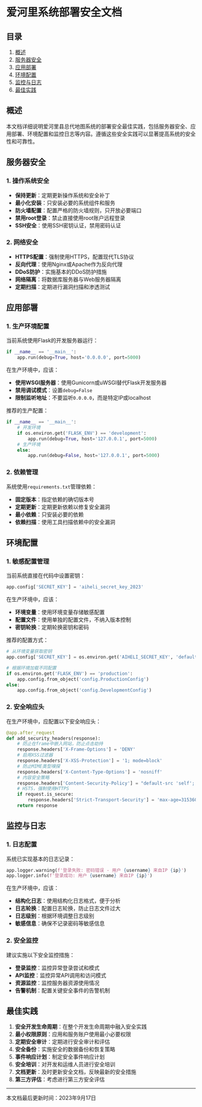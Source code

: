 # 爱河里系统部署安全文档

## 目录

1. [概述](#概述)
2. [服务器安全](#服务器安全)
3. [应用部署](#应用部署)
4. [环境配置](#环境配置)
5. [监控与日志](#监控与日志)
6. [最佳实践](#最佳实践)

## 概述

本文档详细说明爱河里县总代地图系统的部署安全最佳实践，包括服务器安全、应用部署、环境配置和监控日志等内容。遵循这些安全实践可以显著提高系统的安全性和可靠性。

## 服务器安全

### 1. 操作系统安全

- **保持更新**：定期更新操作系统和安全补丁
- **最小化安装**：只安装必要的系统组件和服务
- **防火墙配置**：配置严格的防火墙规则，只开放必要端口
- **禁用root登录**：禁止直接使用root账户远程登录
- **SSH安全**：使用SSH密钥认证，禁用密码认证

### 2. 网络安全

- **HTTPS配置**：强制使用HTTPS，配置现代TLS协议
- **反向代理**：使用Nginx或Apache作为反向代理
- **DDoS防护**：实施基本的DDoS防护措施
- **网络隔离**：将数据库服务器与Web服务器隔离
- **定期扫描**：定期进行漏洞扫描和渗透测试

## 应用部署

### 1. 生产环境配置

当前系统使用Flask的开发服务器运行：

```python
if __name__ == '__main__':
    app.run(debug=True, host='0.0.0.0', port=5000)
```

在生产环境中，应该：

- **使用WSGI服务器**：使用Gunicorn或uWSGI替代Flask开发服务器
- **禁用调试模式**：设置`debug=False`
- **限制监听地址**：不要监听`0.0.0.0`，而是特定IP或localhost

推荐的生产配置：

```python
if __name__ == '__main__':
    # 开发环境
    if os.environ.get('FLASK_ENV') == 'development':
        app.run(debug=True, host='127.0.0.1', port=5000)
    # 生产环境
    else:
        app.run(debug=False, host='127.0.0.1', port=5000)
```

### 2. 依赖管理

系统使用`requirements.txt`管理依赖：

- **固定版本**：指定依赖的确切版本号
- **定期更新**：定期更新依赖以修复安全漏洞
- **最小依赖**：只安装必要的依赖
- **依赖扫描**：使用工具扫描依赖中的安全漏洞

## 环境配置

### 1. 敏感配置管理

当前系统直接在代码中设置密钥：

```python
app.config['SECRET_KEY'] = 'aiheli_secret_key_2023'
```

在生产环境中，应该：

- **环境变量**：使用环境变量存储敏感配置
- **配置文件**：使用单独的配置文件，不纳入版本控制
- **密钥轮换**：定期轮换密钥和密码

推荐的配置方式：

```python
# 从环境变量获取密钥
app.config['SECRET_KEY'] = os.environ.get('AIHELI_SECRET_KEY', 'default_dev_key')

# 根据环境加载不同配置
if os.environ.get('FLASK_ENV') == 'production':
    app.config.from_object('config.ProductionConfig')
else:
    app.config.from_object('config.DevelopmentConfig')
```

### 2. 安全响应头

在生产环境中，应配置以下安全响应头：

```python
@app.after_request
def add_security_headers(response):
    # 防止在frame中嵌入网站，防止点击劫持
    response.headers['X-Frame-Options'] = 'DENY'
    # 启用XSS过滤器
    response.headers['X-XSS-Protection'] = '1; mode=block'
    # 防止MIME类型嗅探
    response.headers['X-Content-Type-Options'] = 'nosniff'
    # 内容安全策略
    response.headers['Content-Security-Policy'] = "default-src 'self'; script-src 'self' https://unpkg.com; style-src 'self' https://unpkg.com; img-src 'self' data:;"
    # HSTS，强制使用HTTPS
    if request.is_secure:
        response.headers['Strict-Transport-Security'] = 'max-age=31536000; includeSubDomains'
    return response
```

## 监控与日志

### 1. 日志配置

系统已实现基本的日志记录：

```python
app.logger.warning(f'登录失败: 密码错误 - 用户 {username} 来自IP {ip}')
app.logger.info(f'登录成功: 用户 {username} 来自IP {ip}')
```

在生产环境中，应该：

- **结构化日志**：使用结构化日志格式，便于分析
- **日志轮换**：配置日志轮换，防止日志文件过大
- **日志级别**：根据环境调整日志级别
- **敏感信息**：确保不记录密码等敏感信息

### 2. 安全监控

建议实施以下安全监控措施：

- **登录监控**：监控异常登录尝试和模式
- **API监控**：监控异常API调用和访问模式
- **资源监控**：监控服务器资源使用情况
- **告警机制**：配置关键安全事件的告警机制

## 最佳实践

1. **安全开发生命周期**：在整个开发生命周期中融入安全实践
2. **最小权限原则**：应用和服务账户使用最小必要权限
3. **定期安全审计**：定期进行安全审计和评估
4. **安全备份**：实施安全的数据备份和恢复策略
5. **事件响应计划**：制定安全事件响应计划
6. **安全培训**：对开发和运维人员进行安全培训
7. **文档更新**：及时更新安全文档，反映最新的安全措施
8. **第三方评估**：考虑进行第三方安全评估

---

本文档最后更新时间：2023年9月17日